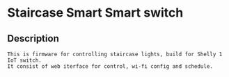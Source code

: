 # Staircase Smart Smart switch

## Description

    This is firmware for controlling staircase lights, build for Shelly 1 IoT switch.  
    It consist of web iterface for control, wi-fi config and schedule.